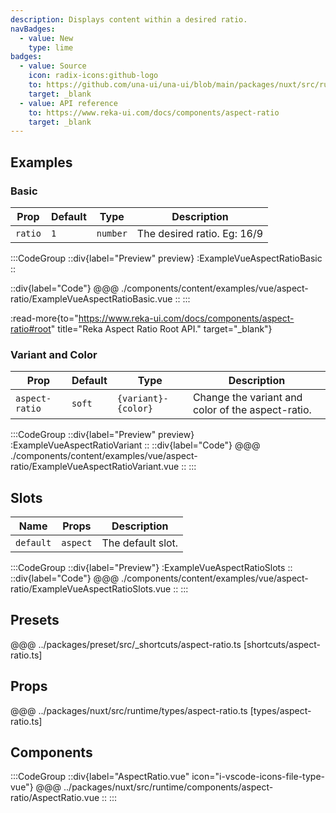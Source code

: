 ```yaml
---
description: Displays content within a desired ratio.
navBadges:
  - value: New
    type: lime
badges:
  - value: Source
    icon: radix-icons:github-logo
    to: https://github.com/una-ui/una-ui/blob/main/packages/nuxt/src/runtime/components/aspect-ratio/AspectRatio.vue
    target: _blank
  - value: API reference
    to: https://www.reka-ui.com/docs/components/aspect-ratio
    target: _blank
---
```


## Examples

### Basic

| Prop    | Default | Type     | Description                 |
| ------- | ------- | -------- | --------------------------- |
| `ratio` | `1`     | `number` | The desired ratio. Eg: 16/9 |

:::CodeGroup
::div{label="Preview" preview}
:ExampleVueAspectRatioBasic
::

::div{label="Code"}
@@@ ./components/content/examples/vue/aspect-ratio/ExampleVueAspectRatioBasic.vue
::
:::

:read-more{to="https://www.reka-ui.com/docs/components/aspect-ratio#root" title="Reka Aspect Ratio Root API." target="_blank"}

### Variant and Color

| Prop           | Default | Type                | Description                                       |
| -------------- | ------- | ------------------- | ------------------------------------------------- |
| `aspect-ratio` | `soft`  | `{variant}-{color}` | Change the variant and color of the aspect-ratio. |

:::CodeGroup
::div{label="Preview" preview}
:ExampleVueAspectRatioVariant
::
::div{label="Code"}
@@@ ./components/content/examples/vue/aspect-ratio/ExampleVueAspectRatioVariant.vue
::
:::

## Slots

| Name      | Props    | Description       |
| --------- | -------- | ----------------- |
| `default` | `aspect` | The default slot. |

:::CodeGroup
::div{label="Preview"}
:ExampleVueAspectRatioSlots
::
::div{label="Code"}
@@@ ./components/content/examples/vue/aspect-ratio/ExampleVueAspectRatioSlots.vue
::
:::

## Presets

@@@ ../packages/preset/src/_shortcuts/aspect-ratio.ts [shortcuts/aspect-ratio.ts]

## Props

@@@ ../packages/nuxt/src/runtime/types/aspect-ratio.ts [types/aspect-ratio.ts]

## Components

:::CodeGroup
::div{label="AspectRatio.vue" icon="i-vscode-icons-file-type-vue"}
@@@ ../packages/nuxt/src/runtime/components/aspect-ratio/AspectRatio.vue
::
:::
